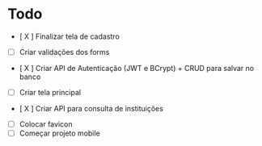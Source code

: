 # Todo
- [ X ] Finalizar tela de cadastro
- [ ] Criar validações dos forms
- [ X ] Criar API de Autenticação (JWT e BCrypt) + CRUD para salvar no banco
- [ ] Criar tela principal
- [ X ] Criar API para consulta de instituições
- [ ] Colocar favicon
- [ ] Começar projeto mobile
